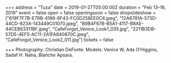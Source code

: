+++
address = "Tuza"
date = 2019-01-27T05:00:00Z
duration = "Feb 13–16, 2019"
event = false
open = false
openingsoon = false
shopslideshow = ["619F7F7B-E78B-4186-8F43-FC0D258EE0C4.jpeg", "12A8781A-573D-44CD-823A-143449C01070.jpeg", "B9B4F67B-B5A1-4117-B8AE-44CEB63311BF.jpeg", "CafeForgot_Venice_Look1_035.jpg", "2211B3DB-57D5-4EF5-AC11-2A1FA840870C.jpeg", "CafeForgot_Venice_Look2_011.jpg"]
tickets = false

+++
Photography: Christian DeFonte. Models: Venice W, Ada O’Higgins, Sadaf H. Naha, Blanche Apsara.